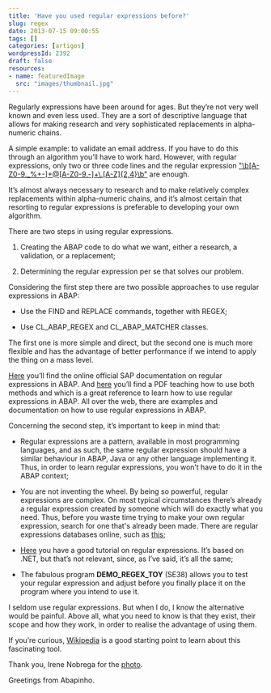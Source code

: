 ```yaml
---
title: 'Have you used regular expressions before?'
slug: regex
date: 2013-07-15 09:00:55
tags: []
categories: [artigos]
wordpressId: 2392
draft: false
resources:
- name: featuredImage
  src: "images/thumbnail.jpg"
---
```

Regularly expressions have been around for ages. But they’re not very well known and even less used. They are a sort of descriptive language that allows for making research and very sophisticated replacements in alpha-numeric chains.

A simple example: to validate an email address. If you have to do this through an algorithm you’ll have to work hard. However, with regular expressions, only two or three code lines and the regular expression ["\b[A-Z0-9._%+-]+@[A-Z0-9.-]+\\.[A-Z]{2,4}\b"][1] are enough.

It’s almost always necessary to research and to make relatively complex replacements within alpha-numeric chains, and it’s almost certain that resorting to regular expressions is preferable to developing your own algorithm.

There are two steps in using regular expressions.

  1. Creating the ABAP code to do what we want, either a research, a validation, or a replacement;

  2. Determining the regular expression per se that solves our problem.

Considering the first step there are two possible approaches to use regular expressions in ABAP:

  * Use the FIND and REPLACE commands, together with REGEX;

  * Use CL_ABAP_REGEX and CL_ABAP_MATCHER classes.

The first one is more simple and direct, but the second one is much more flexible and has the advantage of better performance if we intend to apply the thing on a mass level.

[Here][2] you’ll find the online official SAP documentation on regular expressions in ABAP. And [here][3] you’ll find a PDF teaching how to use both methods and which is a great reference to learn how to use regular expressions in ABAP. All over the web, there are examples and documentation on how to use regular expressions in ABAP.

Concerning the second step, it’s important to keep in mind that:

  * Regular expressions are a pattern, available in most programming languages, and as such, the same regular expression should have a similar behaviour in ABAP, Java or any other language implementing it. Thus, in order to learn regular expressions, you won’t have to do it in the ABAP context;

  * You are not inventing the wheel. By being so powerful, regular expressions are complex. On most typical circumstances there’s already a regular expression created by someone which will do exactly what you need. Thus, before you waste time trying to make your own regular expression, search for one that's already been made. There are regular expressions databases online, such as [this][4];

  * [Here][5] you have a good tutorial on regular expressions. It’s based on .NET, but that’s not relevant, since, as I’ve said, it’s all the same;

  * The fabulous program **DEMO_REGEX_TOY** (SE38) allows you to test your regular expression and adjust before you finally place it on the program where you intend to use it.

I seldom use regular expressions. But when I do, I know the alternative would be painful. Above all, what you need to know is that they exist, their scope and how they work, in order to realise the advantage of using them.

If you’re curious, [Wikipedia][6] is a good starting point to learn about this fascinating tool.

Thank you, Irene Nobrega for the [photo][7].

Greetings from Abapinho.

   [1]: http://www.regular-expressions.info/email.html
   [2]: http://help.sap.com/abapdocu_70/en/ABENREGULAR_EXPRESSIONS.htm
   [3]: http://www.sdn.sap.com/irj/scn/go/portal/prtroot/docs/library/uuid/902ce392-dfce-2d10-4ba9-b4f777843182?QuickLink=index&overridelayout=true&49533857875589
   [4]: http://regexlib.com/
   [5]: http://www.codeproject.com/Articles/9099/The-30-Minute-Regex-Tutorial
   [6]: http://en.wikipedia.org/wiki/Regular_expression
   [7]: http://www.flickr.com/photos/irenewn/2536788858/
